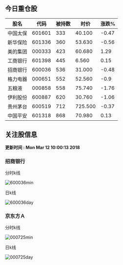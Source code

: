 
## 今日重仓股 

|股名|代码|被持数|时价|涨跌%|
|---|---|---|---|---|
|中国太保|601601|333|40.100|-0.47|
|新华保险|601336|360|53.630|-0.56|
|美的集团|000333|423|60.680|1.29|
|工商银行|601398|445|6.560|0.15|
|招商银行|600036|536|31.000|-0.48|
|格力电器|000651|552|52.560|-0.9|
|五粮液|000858|558|75.740|-1.76|
|伊利股份|600887|620|30.760|-1.06|
|贵州茅台|600519|712|725.500|-0.37|
|中国平安|601318|868|70.980|0.13|

## 关注股信息
**更新时间 : Mon Mar 12 10:00:13 2018**
### 招商银行 
分时k线

![600036min](http://image.sinajs.cn/newchart/min/n/sh600036.gif)

日k线

![600036day](http://image.sinajs.cn/newchart/daily/n/sh600036.gif)

### 京东方Ａ 
分时k线

![000725min](http://image.sinajs.cn/newchart/min/n/sz000725.gif)

日k线

![000725day](http://image.sinajs.cn/newchart/daily/n/sz000725.gif)
